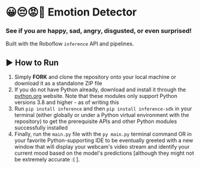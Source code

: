 # 😀😔😡🤢 Emotion Detector

### See if you are happy, sad, angry, disgusted, or even surprised!

Built with the Roboflow ```inference``` API and pipelines.

## ▶️ How to Run

1. Simply **FORK** and clone the repository onto your local machine or download it as a standalone ZIP file
2. If you do not have Python already, download and install it through the [python.org](https://www.python.org) website. Note that these modules only support Python versions 3.8 and higher - as of writing this
3. Run ```pip install inference``` and then ```pip install inference-sdk``` in your terminal (either globally or under a Python virtual environment with the repository) to get the prerequisite APIs and other Python modules successfully installed
4. Finally, run the ```main.py``` file with the ```py main.py``` terminal command OR in your favorite Python-supporting IDE to be eventually greeted with a new window that will display your webcam's video stream and identify your current mood based on the model's predictions \[although they might not be extremely accurate :( \].
